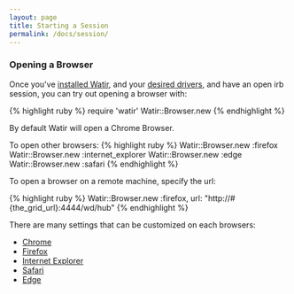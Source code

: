 ```yaml
---
layout: page
title: Starting a Session
permalink: /docs/session/
---
```


### Opening a Browser

Once you've [installed Watir](../docs/installation), and your [desired drivers](../docs/drivers),
and have an open irb session, you can try out opening a browser with:

{% highlight ruby %}
require 'watir'
Watir::Browser.new
{% endhighlight %}

By default Watir will open a Chrome Browser. 

To open other browsers:
{% highlight ruby %}
Watir::Browser.new :firefox
Watir::Browser.new :internet_explorer
Watir::Browser.new :edge
Watir::Browser.new :safari
{% endhighlight %}

To open a browser on a remote machine, specify the url:

{% highlight ruby %}
Watir::Browser.new :firefox, url: "http://#{the_grid_url}:4444/wd/hub"
{% endhighlight %}

There are many settings that can be customized on each browsers:
* [Chrome](../chrome)
* [Firefox](../firefox)
* [Internet Explorer](../ie)
* [Safari](../safari)
* [Edge](../edge)
